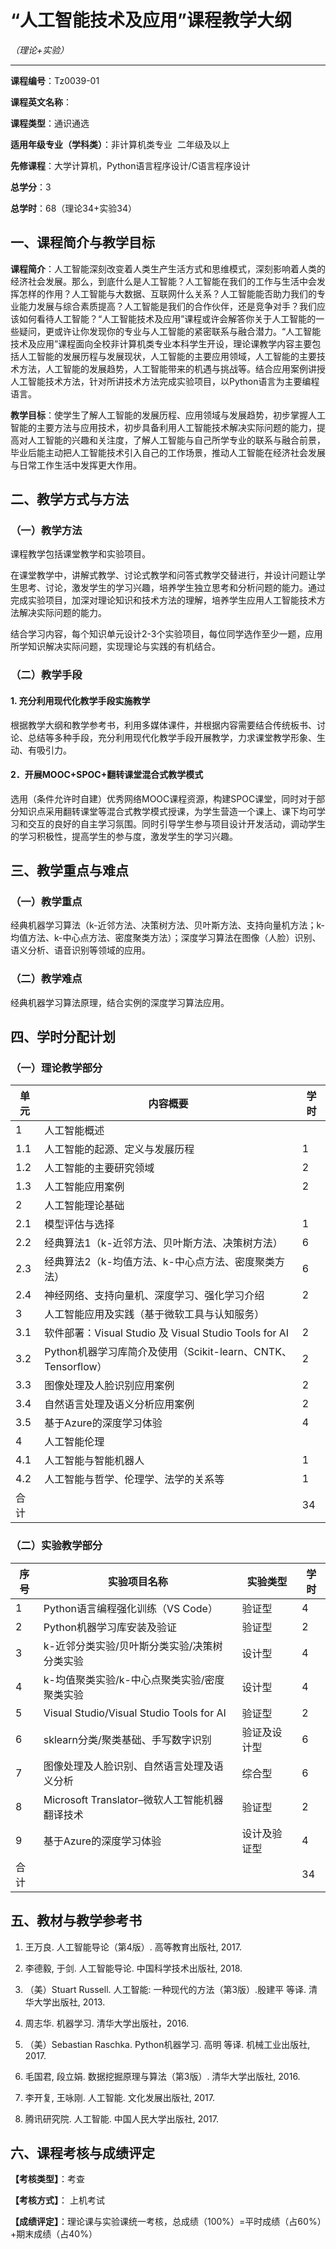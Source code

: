 # “人工智能技术及应用”课程教学大纲

*（理论+实验）*


* * *

**课程编号**：Tz0039-01

**课程英文名称**：

**课程类型**：通识通选

**适用年级专业（学科类）**：非计算机类专业  二年级及以上

**先修课程**：大学计算机，Python语言程序设计/C语言程序设计

**总学分**：3

**总学时**：68（理论34+实验34）


## 一、课程简介与教学目标

**课程简介**：人工智能深刻改变着人类生产生活方式和思维模式，深刻影响着人类的经济社会发展。那么，到底什么是人工智能？人工智能在我们的工作与生活中会发挥怎样的作用？人工智能与大数据、互联网什么关系？人工智能能否助力我们的专业能力发展与综合素质提高？人工智能是我们的合作伙伴，还是竞争对手？我们应该如何看待人工智能？“人工智能技术及应用”课程或许会解答你关于人工智能的一些疑问，更或许让你发现你的专业与人工智能的紧密联系与融合潜力。“人工智能技术及应用”课程面向全校非计算机类专业本科学生开设，理论课教学内容主要包括人工智能的发展历程与发展现状，人工智能的主要应用领域，人工智能的主要技术方法，人工智能的发展趋势，人工智能带来的机遇与挑战等。结合应用案例讲授人工智能技术方法，针对所讲技术方法完成实验项目，以Python语言为主要编程语言。

**教学目标**：使学生了解人工智能的发展历程、应用领域与发展趋势，初步掌握人工智能的主要方法与应用技术，初步具备利用人工智能技术解决实际问题的能力，提高对人工智能的兴趣和关注度，了解人工智能与自己所学专业的联系与融合前景，毕业后能主动把人工智能技术引入自己的工作场景，推动人工智能在经济社会发展与日常工作生活中发挥更大作用。

## 二、教学方式与方法

### （一）教学方法

课程教学包括课堂教学和实验项目。

在课堂教学中，讲解式教学、讨论式教学和问答式教学交替进行，并设计问题让学生思考、讨论，激发学生的学习兴趣，培养学生独立思考和分析问题的能力。通过完成实验项目，加深对理论知识和技术方法的理解，培养学生应用人工智能技术方法解决实际问题的能力。

结合学习内容，每个知识单元设计2-3个实验项目，每位同学选作至少一题，应用所学知识解决实际问题，实现理论与实践的有机结合。

### （二）教学手段

#### 1. 充分利用现代化教学手段实施教学

根据教学大纲和教学参考书，利用多媒体课件，并根据内容需要结合传统板书、讨论、总结等多种手段，充分利用现代化教学手段开展教学，力求课堂教学形象、生动、有吸引力。

#### 2．开展MOOC+SPOC+翻转课堂混合式教学模式

选用（条件允许时自建）优秀网络MOOC课程资源，构建SPOC课堂，同时对于部分知识点采用翻转课堂等混合式教学模式授课，为学生营造一个课上、课下均可学习和交互的良好的自主学习氛围。同时引导学生参与项目设计开发活动，调动学生的学习积极性，提高学生的参与度，激发学生的学习兴趣。

## 三、教学重点与难点

### （一）教学重点

经典机器学习算法（k-近邻方法、决策树方法、贝叶斯方法、支持向量机方法；k-均值方法、k-中心点方法、密度聚类方法）；深度学习算法在图像（人脸）识别、语义分析、语音识别等领域的应用。

### （二）教学难点

经典机器学习算法原理，结合实例的深度学习算法应用。

## 四、学时分配计划

### （一）理论教学部分

| 单元 | 内容概要 | 学时 |
| --- | --- | --- |
| 1 | 人工智能概述 |  |
| 1.1 | 人工智能的起源、定义与发展历程 | 1 |
| 1.2 | 人工智能的主要研究领域 | 2 |
| 1.3 | 人工智能应用案例 | 2 |
| 2 | 人工智能理论基础 |  |
| 2.1 | 模型评估与选择 | 1 |
| 2.2 | 经典算法1（k-近邻方法、贝叶斯方法、决策树方法） | 6 |
| 2.3 | 经典算法2（k-均值方法、k-中心点方法、密度聚类方法） | 6 |
| 2.4 | 神经网络、支持向量机、深度学习、强化学习介绍 | 2 |
| 3 | 人工智能应用及实践（基于微软工具与认知服务） |  |
| 3.1 | 软件部署：Visual Studio 及 Visual Studio Tools for AI | 2 |
| 3.2 | Python机器学习库简介及使用（Scikit-learn、CNTK、Tensorflow） | 2 |
| 3.3 | 图像处理及人脸识别应用案例 | 2 |
| 3.4 | 自然语言处理及语义分析应用案例 | 2 |
| 3.5 | 基于Azure的深度学习体验 | 4 |
| 4 | 人工智能伦理 |  |
| 4.1 | 人工智能与智能机器人 | 1 |
| 4.2 | 人工智能与哲学、伦理学、法学的关系等 | 1 |
| 合计 |  | 34 |

### （二）实验教学部分


| 序号 | 实验项目名称 | 实验类型 | 学时 |
| --- | --- | --- | --- |
| 1 | Python语言编程强化训练（VS Code） | 验证型 | 4 |
| 2 | Python机器学习库安装及验证 | 验证型 | 2 |
| 3 | k-近邻分类实验/贝叶斯分类实验/决策树分类实验 | 设计型 | 4 |
| 4 | k-均值聚类实验/k-中心点聚类实验/密度聚类实验 | 设计型 | 4 |
| 5 | Visual Studio/Visual Studio Tools for AI | 验证型 | 2 |
| 6 | sklearn分类/聚类基础、手写数字识别 | 验证及设计型 | 6 |
| 7 | 图像处理及人脸识别、自然语言处理及语义分析 | 综合型 | 6 |
| 8 | Microsoft Translator–微软人工智能机器翻译技术 | 验证型 | 2 |
| 9 |  基于Azure的深度学习体验| 设计及验证型 | 4 |
| 合计 |  |  | 34 |

## 五、教材与教学参考书

1. 王万良. 人工智能导论（第4版）. 高等教育出版社, 2017.

2. 李德毅, 于剑. 人工智能导论. 中国科学技术出版社, 2018.

3. （美）Stuart Russell. 人工智能: 一种现代的方法（第3版）.殷建平 等译. 清华大学出版社, 2013.

3. 周志华. 机器学习. 清华大学出版社，2016.

4. （美）Sebastian Raschka. Python机器学习. 高明 等译. 机械工业出版社, 2017.

5. 毛国君, 段立娟. 数据挖掘原理与算法（第3版）. 清华大学出版社, 2016.

6. 李开复, 王咏刚. 人工智能. 文化发展出版社, 2017.

7. 腾讯研究院. 人工智能. 中国人民大学出版社, 2017. 

## 六、课程考核与成绩评定

**【考核类型】**：考查

**【考核方式】**： 上机考试

**【成绩评定】**：理论课与实验课统一考核，总成绩（100%）=平时成绩（占60%）+期末成绩（占40%）
